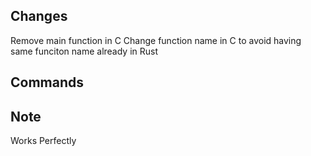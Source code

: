 ## Changes
Remove main function in C
Change function name in C to avoid having same funciton name already in Rust

## Commands

## Note
Works Perfectly
